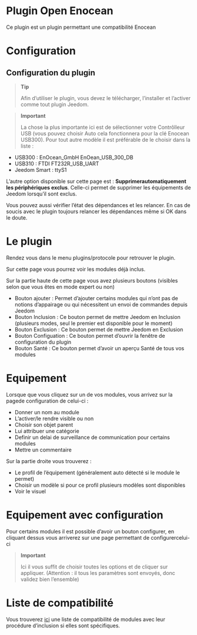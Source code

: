 # Plugin Open Enocean

Ce plugin est un plugin permettant une compatibilité Enocean

# Configuration

## Configuration du plugin

> **Tip**
>
> Afin d’utiliser le plugin, vous devez le télécharger, l’installer et l’activer comme tout plugin Jeedom.

> **Important**
>
> La chose la plus importante ici est de sélectionner votre Contrôlleur USB (vous pouvez choisir Auto cela fonctionnera pour la clé Enocean USB300). Pour tout autre modèle il est préférable de le choisir dans la liste :

-   USB300 : EnOcean\_GmbH EnOean\_USB\_300\_DB
-   USB310 : FTDI FT232R\_USB\_UART
-   Jeedom Smart : ttyS1

L’autre option disponible sur cette page est : **Supprimerautomatiquement les périphériques exclus**. Celle-ci permet de supprimer les équipements de Jeedom lorsqu’il sont exclus.

Vous pouvez aussi vérifier l’état des dépendances et les relancer. En cas de soucis avec le plugin toujours relancer les dépendances même si OK dans le doute.

# Le plugin

Rendez vous dans le menu plugins/protocole pour retrouver le plugin.

Sur cette page vous pourrez voir les modules déjà inclus.

Sur la partie haute de cette page vous avez plusieurs boutons (visibles selon que vous êtes en mode expert ou non)

-   Bouton ajouter : Permet d’ajouter certains modules qui n’ont pas de notions d’appairage ou qui nécessitent un envoi de commandes depuis Jeedom
-   Bouton Inclusion : Ce bouton permet de mettre Jeedom en Inclusion (plusieurs modes, seul le premier est disponible pour le moment)
-   Bouton Exclusion : Ce bouton permet de mettre Jeedom en Exclusion
-   Bouton Configuation : Ce bouton permet d’ouvrir la fenêtre de configuration du plugin
-   Bouton Santé : Ce bouton permet d’avoir un aperçu Santé de tous vos modules

# Equipement

Lorsque que vous cliquez sur un de vos modules, vous arrivez sur la pagede configuration de celui-ci :

-   Donner un nom au module
-   L’activer/le rendre visible ou non
-   Choisir son objet parent
-   Lui attribuer une catégorie
-   Definir un delai de surveillance de communication pour certains modules
-   Mettre un commentaire

Sur la partie droite vous trouverez :

-   Le profil de l’équipement (généralement auto détecté si le module le permet)
-   Choisir un modèle si pour ce profil plusieurs modèles sont disponibles
-   Voir le visuel

# Equipement avec configuration

Pour certains modules il est possible d’avoir un bouton configurer, en cliquant dessus vous arriverez sur une page permettant de configurercelui-ci

> **Important**
>
> Ici il vous suffit de choisir toutes les options et de cliquer sur appliquer. (Attention : il tous les paramètres sont envoyés, donc validez bien l’ensemble)

# Liste de compatibilité

Vous trouverez [ici](https://doc.jeedom.com/fr_FR/enocean/equipement.compatible) une liste de compatibilité de modules avec leur procédure d’inclusion si elles sont spécifiques.
